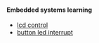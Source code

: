 #### Embedded systems learning

- [lcd control](./lcd/)
- [button led interrupt](./button_led_interrupt/)